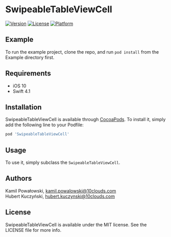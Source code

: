 # SwipeableTableViewCell

[![Version](https://img.shields.io/cocoapods/v/SwipeableTableViewCell.svg?style=flat)](https://cocoapods.org/pods/SwipeableTableViewCell)
[![License](https://img.shields.io/cocoapods/l/SwipeableTableViewCell.svg?style=flat)](https://cocoapods.org/pods/SwipeableTableViewCell)
[![Platform](https://img.shields.io/cocoapods/p/SwipeableTableViewCell.svg?style=flat)](https://cocoapods.org/pods/SwipeableTableViewCell)

## Example

To run the example project, clone the repo, and run `pod install` from the Example directory first.

## Requirements
- iOS 10
- Swift 4.1

## Installation

SwipeableTableViewCell is available through [CocoaPods](https://cocoapods.org). To install
it, simply add the following line to your Podfile:

```ruby
pod 'SwipeableTableViewCell'
```

## Usage
To use it, simply subclass the `SwipeableTableViewCell`.

## Authors

Kamil Powałowski, kamil.powalowski@10clouds.com  
Hubert Kuczyński, hubert.kuczynski@10clouds.com

## License

SwipeableTableViewCell is available under the MIT license. See the LICENSE file for more info.
